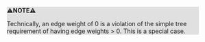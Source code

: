 <div style="margin:2em; background-color: #e0e0e0;">

<strong>⚠️NOTE️️️⚠️</strong>

Technically, an edge weight of 0 is a violation of the simple tree requirement of having edge weights > 0. This is a special case.
</div>

